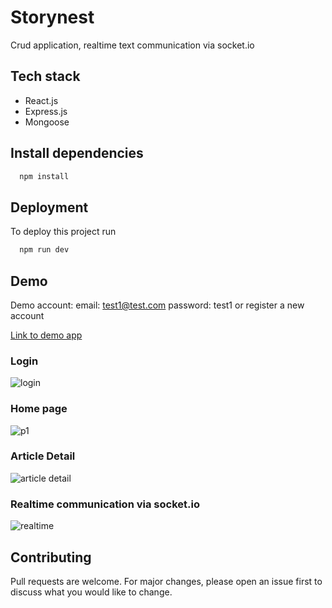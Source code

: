 
# Storynest
Crud application, realtime text communication via socket.io


## Tech stack
- React.js
- Express.js
- Mongoose

## Install dependencies


```bash
  npm install
```
## Deployment

To deploy this project run

```bash
  npm run dev
```

## Demo

Demo account: 
email: test1@test.com 
password: test1
or register a new account

[Link to demo app](https://storynest-frontend-production.up.railway.app/ "link")

### Login
![login](https://user-images.githubusercontent.com/40490177/228266853-3d79b436-5bae-467e-92a1-c6b1aaf482e7.PNG)

### Home page
![p1](https://user-images.githubusercontent.com/40490177/228265986-c31cced0-c4cc-42d2-a7da-6889b674f13b.PNG)

### Article Detail
![article detail](https://user-images.githubusercontent.com/40490177/228266968-744a09bc-70b6-4040-adb2-67f9ce3d4b07.PNG)

### Realtime communication via socket.io
![realtime](https://user-images.githubusercontent.com/40490177/228267412-d64a92e3-a70a-432a-843c-f1eca4b414e7.PNG)


## Contributing

Pull requests are welcome. For major changes, please open an issue first
to discuss what you would like to change.

